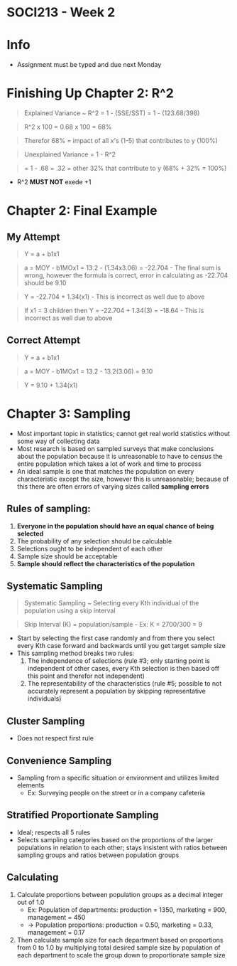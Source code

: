 # SOCI213 - Week 2

# Info
- Assignment must be typed and due next Monday

# Finishing Up Chapter 2: R^2
> Explained Variance ~ R^2 = 1 - (SSE/SST) = 1 - (123.68/398)

> R^2 x 100 = 0.68 x 100 = 68%

> Therefor 68% = impact of all x's (1-5) that contributes to y (100%)

> Unexplained Variance = 1 - R^2

> = 1 - .68 = .32 = other 32% that contribute to y (68% + 32% = 100%)

- R^2 **MUST NOT** exede +1

# Chapter 2: Final Example

## My Attempt
> Y = a + b1x1

> a = MOY - b1MOx1 = 13.2 - (1.34x3.06) = -22.704
	- The final sum is wrong, however the formula is correct, error in calculating as -22.704 should be 9.10

> Y = -22.704 + 1.34(x1)
	- This is incorrect as well due to above

> If x1 = 3 children then Y = -22.704 + 1.34(3) = -18.64
	- This is incorrect as well due to above

## Correct Attempt

> Y = a + b1x1

> a = MOY - b1MOx1 = 13.2 - 13.2(3.06) = 9.10

> Y = 9.10 + 1.34(x1)

# Chapter 3: Sampling
- Most important topic in statistics; cannot get real world statistics without some way of collecting data
- Most research is based on sampled surveys that make conclusions about the population because it is unreasonable to have to census the entire population which takes a lot of work and time to process
- An ideal sample is one that matches the population on every characteristic except the size, however this is unreasonable; because of this there are often errors of varying sizes called **sampling errors**

## Rules of sampling:
1. **Everyone in the population should have an equal chance of being selected**
2. The probability of any selection should be calculable
3. Selections ought to be independent of each other
4. Sample size should be acceptable
5. **Sample should reflect the characteristics of the population**

## Systematic Sampling
> Systematic Sampling ~ Selecting every Kth individual of the population using a skip interval

> Skip Interval (K) = population/sample
	- Ex: K = 2700/300 = 9

- Start by selecting the first case randomly and from there you select every Kth case forward and backwards until you get target sample size
- This sampling method breaks two rules:
	1. The independence of selections (rule #3; only starting point is independent of other cases, every Kth selection is then based off this point and therefor not independent)
	2. The representability of the characteristics (rule #5; possible to not accurately represent a population by skipping representative individuals)

## Cluster Sampling
- Does not respect first rule

## Convenience Sampling
- Sampling from a specific situation or environment and utilizes limited elements
	- Ex: Surveying people on the street or in a company cafeteria

## Stratified Proportionate Sampling
- Ideal; respects all 5 rules
- Selects sampling categories based on the proportions of the larger populations in relation to each other; stays insistent with ratios between sampling groups and ratios between population groups

## Calculating 
1. Calculate proportions between population groups as a decimal integer out of 1.0
	- Ex: Population of departments: production = 1350, marketing = 900, management = 450	
	- -> Population proportions: production = 0.50, marketing = 0.33, management = 0.17
2. Then calculate sample size for each department based on proportions from 0 to 1.0 by multiplying total desired sample size by population of each department to scale the group down to proportionate sample size
